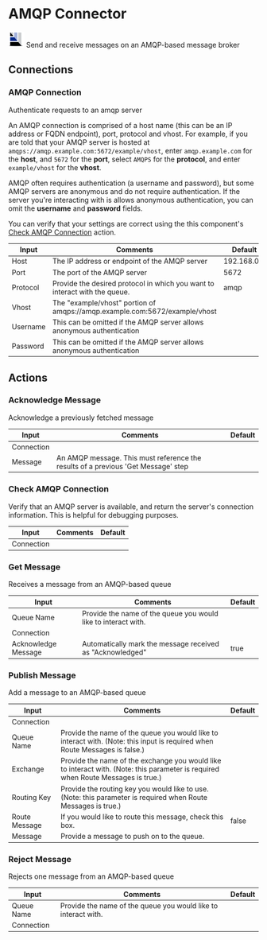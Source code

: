 # AMQP Connector

![AMQP](./assets/amqp.png#connector-icon)
Send and receive messages on an AMQP-based message broker

## Connections

### AMQP Connection

Authenticate requests to an amqp server

An AMQP connection is comprised of a host name (this can be an IP address or FQDN endpoint), port, protocol and vhost.
For example, if you are told that your AMQP server is hosted at `amqps://amqp.example.com:5672/example/vhost`, enter `amqp.example.com` for the **host**, and `5672` for the **port**, select `AMQPS` for the **protocol**, and enter `example/vhost` for the **vhost**.

AMQP often requires authentication (a username and password), but some AMQP servers are anonymous and do not require authentication.
If the server you're interacting with is allows anonymous authentication, you can omit the **username** and **password** fields.

You can verify that your settings are correct using the this component's [Check AMQP Connection](#check-amqp-connection) action.

| Input    | Comments                                                                   | Default     |
| -------- | -------------------------------------------------------------------------- | ----------- |
| Host     | The IP address or endpoint of the AMQP server                              | 192.168.0.1 |
| Port     | The port of the AMQP server                                                | 5672        |
| Protocol | Provide the desired protocol in which you want to interact with the queue. | amqp        |
| Vhost    | The "example/vhost" portion of amqps://amqp.example.com:5672/example/vhost |             |
| Username | This can be omitted if the AMQP server allows anonymous authentication     |             |
| Password | This can be omitted if the AMQP server allows anonymous authentication     |             |

## Actions

### Acknowledge Message

Acknowledge a previously fetched message

| Input      | Comments                                                                          | Default |
| ---------- | --------------------------------------------------------------------------------- | ------- |
| Connection |                                                                                   |         |
| Message    | An AMQP message. This must reference the results of a previous 'Get Message' step |         |

### Check AMQP Connection

Verify that an AMQP server is available, and return the server's connection information. This is helpful for debugging purposes.

| Input      | Comments | Default |
| ---------- | -------- | ------- |
| Connection |          |         |

### Get Message

Receives a message from an AMQP-based queue

| Input               | Comments                                                       | Default |
| ------------------- | -------------------------------------------------------------- | ------- |
| Queue Name          | Provide the name of the queue you would like to interact with. |         |
| Connection          |                                                                |         |
| Acknowledge Message | Automatically mark the message received as "Acknowledged"      | true    |

### Publish Message

Add a message to an AMQP-based queue

| Input         | Comments                                                                                                                          | Default |
| ------------- | --------------------------------------------------------------------------------------------------------------------------------- | ------- |
| Connection    |                                                                                                                                   |         |
| Queue Name    | Provide the name of the queue you would like to interact with. (Note: this input is required when Route Messages is false.)       |         |
| Exchange      | Provide the name of the exchange you would like to interact with. (Note: this parameter is required when Route Messages is true.) |         |
| Routing Key   | Provide the routing key you would like to use. (Note: this parameter is required when Route Messages is true.)                    |         |
| Route Message | If you would like to route this message, check this box.                                                                          | false   |
| Message       | Provide a message to push on to the queue.                                                                                        |         |

### Reject Message

Rejects one message from an AMQP-based queue

| Input      | Comments                                                       | Default |
| ---------- | -------------------------------------------------------------- | ------- |
| Queue Name | Provide the name of the queue you would like to interact with. |         |
| Connection |                                                                |         |
